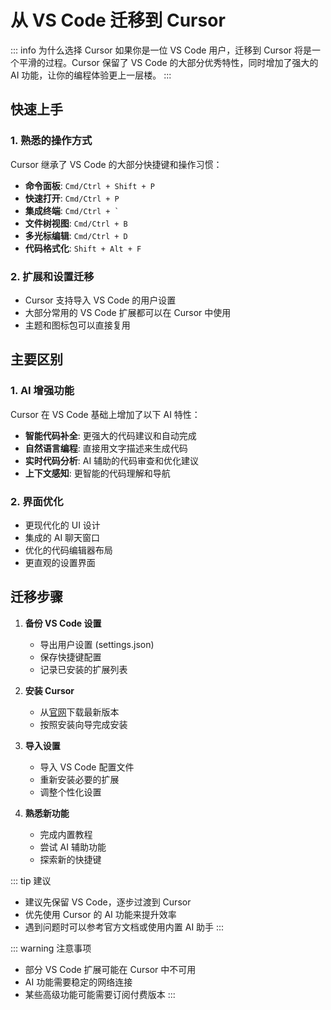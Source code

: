 # 从 VS Code 迁移到 Cursor

::: info 为什么选择 Cursor
如果你是一位 VS Code 用户，迁移到 Cursor 将是一个平滑的过程。Cursor 保留了 VS Code 的大部分优秀特性，同时增加了强大的 AI 功能，让你的编程体验更上一层楼。
:::

## 快速上手

### 1. 熟悉的操作方式

Cursor 继承了 VS Code 的大部分快捷键和操作习惯：

- **命令面板**: `Cmd/Ctrl + Shift + P`
- **快速打开**: `Cmd/Ctrl + P`
- **集成终端**: `` Cmd/Ctrl + ` ``
- **文件树视图**: `Cmd/Ctrl + B`
- **多光标编辑**: `Cmd/Ctrl + D`
- **代码格式化**: `Shift + Alt + F`

### 2. 扩展和设置迁移

- Cursor 支持导入 VS Code 的用户设置
- 大部分常用的 VS Code 扩展都可以在 Cursor 中使用
- 主题和图标包可以直接复用

## 主要区别

### 1. AI 增强功能

Cursor 在 VS Code 基础上增加了以下 AI 特性：

- **智能代码补全**: 更强大的代码建议和自动完成
- **自然语言编程**: 直接用文字描述来生成代码
- **实时代码分析**: AI 辅助的代码审查和优化建议
- **上下文感知**: 更智能的代码理解和导航

### 2. 界面优化

- 更现代化的 UI 设计
- 集成的 AI 聊天窗口
- 优化的代码编辑器布局
- 更直观的设置界面

## 迁移步骤

1. **备份 VS Code 设置**

   - 导出用户设置 (settings.json)
   - 保存快捷键配置
   - 记录已安装的扩展列表

2. **安装 Cursor**

   - 从[官网](https://cursor.sh)下载最新版本
   - 按照安装向导完成安装

3. **导入设置**

   - 导入 VS Code 配置文件
   - 重新安装必要的扩展
   - 调整个性化设置

4. **熟悉新功能**
   - 完成内置教程
   - 尝试 AI 辅助功能
   - 探索新的快捷键

::: tip 建议

- 建议先保留 VS Code，逐步过渡到 Cursor
- 优先使用 Cursor 的 AI 功能来提升效率
- 遇到问题时可以参考官方文档或使用内置 AI 助手
  :::

::: warning 注意事项

- 部分 VS Code 扩展可能在 Cursor 中不可用
- AI 功能需要稳定的网络连接
- 某些高级功能可能需要订阅付费版本
  :::
